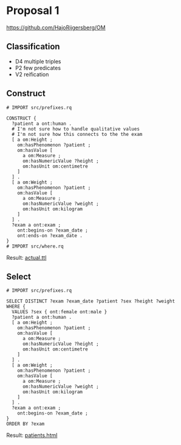# Proposal 1

https://github.com/HajoRijgersberg/OM

## Classification

- D4 multiple triples
- P2 few predicates
- V2 reification

## Construct

```sparql construct.rq
# IMPORT src/prefixes.rq

CONSTRUCT {
  ?patient a ont:human .
  # I'm not sure how to handle qualitative values
  # I'm not sure how this connects to the the exam
  [ a om:Height ;
    om:hasPhenomenon ?patient ;
    om:hasValue [
      a om:Measure ;
      om:hasNumericValue ?height ;
      om:hasUnit om:centimetre
    ]
  ] .
  [ a om:Weight ;
    om:hasPhenomenon ?patient ;
    om:hasValue [
      a om:Measure ;
      om:hasNumericValue ?weight ;
      om:hasUnit om:kilogram
    ]
  ] .
  ?exam a ont:exam ;
    ont:begins-on ?exam_date ;
    ont:ends-on ?exam_date .
}
# IMPORT src/where.rq
```

Result: [actual.ttl](actual.ttl)

## Select

```sparql select.rq
# IMPORT src/prefixes.rq

SELECT DISTINCT ?exam ?exam_date ?patient ?sex ?height ?weight
WHERE {
  VALUES ?sex { ont:female ont:male }
  ?patient a ont:human .
  [ a om:Height ;
    om:hasPhenomenon ?patient ;
    om:hasValue [
      a om:Measure ;
      om:hasNumericValue ?height ;
      om:hasUnit om:centimetre
    ]
  ] .
  [ a om:Weight ;
    om:hasPhenomenon ?patient ;
    om:hasValue [
      a om:Measure ;
      om:hasNumericValue ?weight ;
      om:hasUnit om:kilogram
    ]
  ] .
  ?exam a ont:exam ;
    ont:begins-on ?exam_date ;
}
ORDER BY ?exam
```

Result: [patients.html](patients.html)
